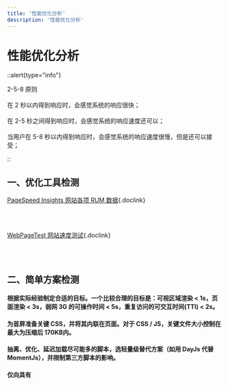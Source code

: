 ```yaml
---
title: '性能优化分析'
description: '性能优化分析'
---
```


# 性能优化分析


::alert{type="info"}

2-5-8 原则
<br /> <br /> 
在 2 秒以内得到响应时，会感觉系统的响应很快；
<br /> <br /> 
在 2-5 秒之间得到响应时，会感觉系统的响应速度还可以；
<br /> <br /> 
当用户在 5-8 秒以内得到响应时，会感觉系统的响应速度很慢，但是还可以接受；

::




## 一、优化工具检测

[PageSpeed Insights 网站各项 RUM 数据](https://pagespeed.web.dev/?utm_source=psi&utm_medium=redirect){.doclink}

<br />
<br />

[WebPageTest 网站速度测试](https://www.webpagetest.org/){.doclink}

<br />
<br />




## 二、简单方案检测


#### 根据实际经验制定合适的目标。一个比较合理的目标是：可视区域渲染 < 1s，页面渲染 < 3s，弱网 3G 的可操作时间 < 5s，重复访问的可交互时间(TTI) < 2s。
#### 为首屏准备关键 CSS，并将其内联在页面。对于 CSS / JS，关键文件大小控制在最大为压缩后 170KB内。
#### 抽离、优化、延迟加载尽可能多的脚本，选轻量级替代方案（如用 DayJs 代替 MomentJs），并限制第三方脚本的影响。
#### 仅向具有 <script type="module"> 和 module/nomodule 模式的旧版本浏览器提供旧版本代码。
#### 尝试重新组合 CSS 规则。
#### 添加资源提示(resource hints)以提升页面加载速度，例如 dns-prefetch、preconnect、prefetch、preload、prerender 等。
#### 设置 Web 字体子集并异步加载，并利用 CSS 中的 font-display 实现快速的首次呈现。
#### 使用mozjpeg、 guetzli、 pingo 和 SVGOMG优化图像，并考虑使用图像 CDN 为 WebP 服务。
#### 检查 HTTP 缓存头和安全头是否设置正确。
#### 在服务器上启用 Brotli 压缩。（如果不行，那么请启用 Gzip 压缩。）
#### 只要服务器运行在 Linux 内核版本 4.9+上，就启用 TCP BBR 拥塞。
#### 如果可能，启用 OCSP stapling。
#### 如果 HTTP/2 可用，则启用 HPACK 压缩。如果激进一点可以尝试启用 HTTP/3。
#### 在 Service worker 中缓存字体、样式、JavaScript 和图像等资源。
#### 尝试使用渐进式 hydration 和流服务器渲染你的单页应用。
#### 在 Vue2 中配置 Vue.config.performance 为 true，启用对组件初始化、编译、渲染和打补丁的性能追踪。




## 三、Google performance 面板


::alert{type="info"}

performance 面板工具
<br /> <br />
工具条，包含录制，刷新页面分析，清除结果等一系列操作
<br /> <br />
总览图，高度概括随时间线的变动，包括 FPS，CPU，NET
<br /> <br />
火焰图，从不同的角度分析框选区域 。例如：网络、Web vitals、动画、CPU 等
<br /> <br />
总体报告：精确到毫秒级的分析，以及按调用层级，事件分类的整理

::


<div align="left">
<img alt=面板分析 src=https://s3.uuu.ovh/imgs/2022/12/08/4d90cccd98181ccc.webp width=500 />
</div>


#### 工具条区域

- record 记录浏览器运行中的某一个时间段的表现
- reload page 用于记录网页从最开始的加载到所有资源加载完成这个过程的性能表现。点击之后，页面会自动重新加载
- Screenshots 屏幕快照，显示动态加载的页面图片
- memory 查看多种内存占用变化


#### 总览区域

- FPS：每秒传输帧数，绿色竖线越高，FPS 越高。 红色表示长时间帧，可能出现卡顿掉帧
  - 帧率能够达到 50 ～ 60 FPS 的动画将会相当流畅，让人倍感舒适；
  - 帧率在 30 ～ 50 FPS 之间的动画，因各人敏感程度不同，舒适度因人而异；
  - 帧率在 30 FPS 以下的动画，让人感觉到明显的卡顿和不适感；
  - 帧率波动很大的动画，亦会使人感觉到卡顿。
- CPU：CPU 资源
  - 蓝色(Loading)：表示网络通信和 HTML 解析时间；
  - 黄色(Scripting)：表示 JavaScript 执行时间；
  - 紫色(Rendering)：表示样式计算和布局（重排）时间；
  - 绿色(Painting)：表示重绘时间；
  - 灰色(other)：表示其它事件花费的时间；
  - 白色(Idle)：表示空闲时间。
- 网络
  - 每条彩色横杠表示一种资源；
  - 横杠越长，检索资源所需的时间越长；
  - 每个横杠的浅色部分表示等待时间（从请求资源到第一个字节下载完成的时间）。


#### 火焰图

- 网络：表示每个服务器资源的加载情况
- 帧：表示每幅帧的运行情况，这里可以和上面总览的 FPS 结合来看
- 动画
- 时间
  - DCL（DOMContentLoaded）：表示 HTML 文档加载完成事件。当初始 HTML 文档完全加载并解析之后触发，无需等待样式、图片、子 frame 结束。作为明显的对比，load 事件是当个页面完全被加载时才触发。
  - FP（First Paint）：首屏绘制，页面刚开始渲染的时间。
  - FCP（First ContentfulPaint）：首屏内容绘制，首次绘制任何文本，图像，非空白 canvas 或 SVG 的时间点。
  - FMP（First MeaningfulPaint）：首屏有意义的内容绘制，这个“有意义”没有权威的规定，本质上是通过一种算法来猜测某个时间点可能是 FMP。有的理解为是最大元素绘制的时间，即同 LCP（Largest ContentfulPaint）。其中 FP、FCP、FMP 是同一条虚线，三者时间不一致。比如首次渲染过后，有可能出现 JS 阻塞，这种情况下 FCP 就会大于 FP。
  - L（Onload）：页面所有资源加载完成事件。
  - LCP（Largest Contentful Paint ）：最大内容绘制，页面上尺寸最大的元素绘制时间。
- 主要：记录了渲染进程中主线程的执行记录
  - 耗时长的 Task，其右上角会标红
  - 放大后，哪些函数耗时了多少,这里代码有压缩，看到的是压缩后的函数名，然后我们点击一下某个函数，在面板最下面，就会出现代码的信息，是哪个函数，耗时多少，在哪个文件上的第几行等。
- 光栅：光栅化线程池，用来让 GPU 执行光栅化的任务
- GPU：可以直观看到何时启动 GPU 加速
- Compositor：合成线程的执行记录，用来记录 html 绘制阶段 (Paint)结束后的图层合成操作
- Memory：内存使用的情况
  - 曲线一直在增长，则说明存在内存泄露


#### 总体报告

- Loading 加载事件
  - Parse HTML：浏览器解析HTML；
  - Finish Loading：网络请求完成；
  - Receive Data：请求的响应数据到达事件，如果响应数据很大（拆包），可能会多次触发该事件；
  - Receive Response：响应头报文到达时触发；
  - Send Request：发送网络请求时触发。
- Scripting 脚本事件
  - AnimationFrameFired：一个定义好的动画帧发生并开始回调处理时触发；
  - Cancel Animation Frame：取消一个动画帧时触发；
  - GC Event：垃圾回收时触发；
  - DOMContentLoaded：当页面中的 DOM 内容加载并解析完毕时触发；
  - Event：JS 事件；
  - Function Call：浏览器进入 JS 引擎时触发；
  - nstall Timer：创建计时器（调用 setTimeout()和 setInterval()）时触发
  - 清除计时器触发；
  - 调用 console.time()、console.timeEnd()触发；
  - 定时器激活回调后触发；
  - XHR Ready State Change：当一个异步请求为就绪状态后触发；
  - XHR Load：当一个异步请求完成加载后触发
- Rendering 渲染事件
  - Invalidate layout：当 DOM 更改导致页面布局失效时触发；
  - Layout：页面布局计算执行时触发；
  - Recalculate style：Chrome 重新计算元素样式时触发；
  - Scroll：内嵌的视窗滚动时触发。
- Painting 绘制事件
  - Composite Layers	Chrome 的渲染引擎完成图片层合并时触发；
  - Image Decode	一个图片资源完成解码后触发；
  - Image Resize	一个图片被修改尺寸后触发；
  - Paint	合并后的层被绘制到对应显示区域后触发。
- Stystem: 系统用时
- Idle: 空闲时间


#### 性能监视器

- Command + Shift + P 输入 性能监视器


#### 性能剖析器

- Command + Shift + P 输入 性能剖析器


#### 记录操作记录日志

- Command + Shift + P 输入 Recorder




## 测量和报告核心 Web 指标的工具 Google Web Vitals

```js
<script type="module">
    import {getCLS, getFID,getFCP,getTTFB, getLCP} from 'https://unpkg.com/web-vitals?module';
    
    {/* FCP 首屏 从页面开始加载到页面内容的任何部分呈现在屏幕上的时间 */}
    getFCP(console.log);

    {/* LCP 显示最大内容元素所需时间 (衡量网站初次载入速度) */}
    getLCP(console.log);

    {/* FID 首次输入延迟时间 (衡量网站互动顺畅程度) */}
    getFID(console.log);

    {/* CLS 累计版面配置移转 (衡量网页元件视觉稳定性) */}
    getCLS(console.log);

    {/* 获取在接收到响应的首字节前花费的毫秒数 */}
    getTTFB(console.log);
</script>
```




## 四、Performance API


#### performance 数据

```js
// 获取 performance 数据
var performance = {
  // memory 是非标准属性，只在 Chrome 有
  // 我有多少内存
  memory: {
    usedJSHeapSize:  16100000, // JS 对象（包括V8引擎内部对象）占用的内存，一定小于 totalJSHeapSize
    totalJSHeapSize: 35100000, // 可使用的内存
    jsHeapSizeLimit: 793000000 // 内存大小限制
  },

  // 我从哪里来？
  navigation: {
    redirectCount: 0, // 如果有重定向的话，页面通过几次重定向跳转而来
    type: 0           // 0   即 TYPE_NAVIGATENEXT 正常进入的页面（非刷新、非重定向等）
                      // 1   即 TYPE_RELOAD       通过 window.location.reload() 刷新的页面
                      // 2   即 TYPE_BACK_FORWARD 通过浏览器的前进后退按钮进入的页面（历史记录）
                      // 255 即 TYPE_UNDEFINED    非以上方式进入的页面
  },
  //  核心时间相关
  timing: {
    // 在同一个浏览器上下文中，前一个网页（与当前页面不一定同域）unload 的时间戳，如果无前一个网页 unload ，则与 fetchStart 值相等
    navigationStart: 1441112691935,
    // 前一个网页（与当前页面同域）unload 的时间戳，如果无前一个网页 unload 或者前一个网页与当前页面不同域，则值为 0
    unloadEventStart: 0,
    // 和 unloadEventStart 相对应，返回前一个网页 unload 事件绑定的回调函数执行完毕的时间戳
    unloadEventEnd: 0,
    // 第一个 HTTP 重定向发生时的时间。有跳转且是同域名内的重定向才算，否则值为 0
    redirectStart: 0,
    // 最后一个 HTTP 重定向完成时的时间。有跳转且是同域名内部的重定向才算，否则值为 0
    redirectEnd: 0,
    // 浏览器准备好使用 HTTP 请求抓取文档的时间，这发生在检查本地缓存之前
    fetchStart: 1441112692155,
    // DNS 域名查询开始的时间，如果使用了本地缓存（即无 DNS 查询）或持久连接，则与 fetchStart 值相等
    domainLookupStart: 1441112692155,
    // DNS 域名查询完成的时间，如果使用了本地缓存（即无 DNS 查询）或持久连接，则与 fetchStart 值相等
    domainLookupEnd: 1441112692155,
    // HTTP（TCP） 开始建立连接的时间，如果是持久连接，则与 fetchStart 值相等
    // 注意如果在传输层发生了错误且重新建立连接，则这里显示的是新建立的连接开始的时间
    connectStart: 1441112692155,
    // HTTP（TCP） 完成建立连接的时间（完成握手），如果是持久连接，则与 fetchStart 值相等
    // 注意如果在传输层发生了错误且重新建立连接，则这里显示的是新建立的连接完成的时间
    // 注意这里握手结束，包括安全连接建立完成、SOCKS 授权通过
    connectEnd: 1441112692155,
    // HTTPS 连接开始的时间，如果不是安全连接，则值为 0
    secureConnectionStart: 0,
    // HTTP 请求读取真实文档开始的时间（完成建立连接），包括从本地读取缓存
    // 连接错误重连时，这里显示的也是新建立连接的时间
    requestStart: 1441112692158,
    // HTTP 开始接收响应的时间（获取到第一个字节），包括从本地读取缓存
    responseStart: 1441112692686,
    // HTTP 响应全部接收完成的时间（获取到最后一个字节），包括从本地读取缓存
    responseEnd: 1441112692687,
    // 开始解析渲染 DOM 树的时间，此时 Document.readyState 变为 loading，并将抛出 readystatechange 相关事件
    domLoading: 1441112692690,
    // 完成解析 DOM 树的时间，Document.readyState 变为 interactive，并将抛出 readystatechange 相关事件
    // 注意只是 DOM 树解析完成，这时候并没有开始加载网页内的资源
    domInteractive: 1441112693093,
    // DOM 解析完成后，网页内资源加载开始的时间
    // 在 DOMContentLoaded 事件抛出前发生
    domContentLoadedEventStart: 1441112693093,
    // DOM 解析完成后，网页内资源加载完成的时间（如 JS 脚本加载执行完毕）
    domContentLoadedEventEnd: 1441112693101,
    // DOM 树解析完成，且资源也准备就绪的时间，Document.readyState 变为 complete，并将抛出 readystatechange 相关事件
    domComplete: 1441112693214,
    // load 事件发送给文档，也即 load 回调函数开始执行的时间
    // 注意如果没有绑定 load 事件，值为 0
    loadEventStart: 1441112693214,
    // load 事件的回调函数执行完毕的时间
    loadEventEnd: 1441112693215
  }
}
```


#### performance.timing 信息简单计算出网页性能数据

```js
window.performance.timing
// 打印数据====>
FP：responseStart -> navigationStart
重定向耗时：redirectEnd -> redirectStart
DNS 查询耗时：domainLookupEnd -> domainLookupStart
TCP 链接耗时：connectEnd -> connectStart
HTTP 请求耗时：responseEnd -> responseStart
解析 dom 树耗时：domComplete -> domInteractive
DOM ready 时间：domContentLoadedEventEnd -> navigationStart
onload：loadEventEnd -> navigationStart
```


#### performance.getEntries() 获取所有资源请求的时间数据


#### performance.getEntriesByName(name) 获取特定名称的时间数据

```js
// 获取 FCP 首屏时间
const startTime = performance.getEntriesByName("first-contentful-paint")[0].startTime
const navigationStart = window.performance.timing.navigationStart
FCP = startTime - navigationStart
```


#### performance.now() 精确计算程序执行时间

```js
const start = performance.now();
doTasks(); // 这里是耗时操作
const end = performance.now();
console.log("耗时：" + (end - start) + "微秒。");
```
